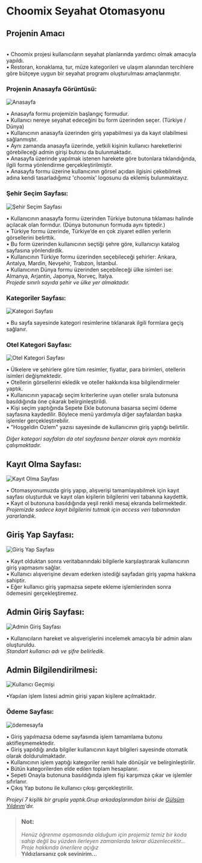# Choomix Seyahat Otomasyonu
## Projenin Amacı

<br>
• Choomix projesi kullanıcıların seyahat planlarında yardımcı olmak amacıyla yapıldı.
<br>
• Restoran, konaklama, tur, müze kategorileri ve ulaşım alanından tercihlere göre bütçeye uygun bir seyahat programı oluşturulması amaçlanmıştır.<br>

### Projenin Anasayfa Görüntüsü:

![Anasayfa](https://user-images.githubusercontent.com/77455910/107419494-ecc30600-6b28-11eb-9940-caf65a797c58.png)

• Anasayfa formu projemizin başlangıç formudur. <br>
• Kullanıcı nereye seyahat edeceğini bu form üzerinden seçer. (Türkiye / Dünya) <br>
• Kullanıcının anasayfa üzerinden giriş yapabilmesi ya da kayıt olabilmesi sağlanmıştır. <br>
• Aynı zamanda anasayfa üzerinde, yetkili kişinin kullanıcı hareketlerini görebileceği admin girişi butonu da bulunmaktadır. <br>
• Anasayfa üzerinde yapılmak istenen harekete göre butonlara tıklandığında, ilgili forma yönlendirme gerçekleştirilmiştir. <br>
• Anasayfa formu üzerine kullanıcının görsel açıdan ilgisini çekebilmek adına kendi tasarladığımız 'choomix' logosunu da eklemiş bulunmaktayız.

### Şehir Seçim Sayfası:
![Şehir Seçim Sayfası](https://user-images.githubusercontent.com/77455910/107421390-f3527d00-6b2a-11eb-811e-66710a180257.png)

• Kullanıcının anasayfa formu üzerinden Türkiye butonuna tıklaması halinde açılacak olan formdur. (Dünya butonunun formuda aynı tiptedir.) <br>
• Türkiye formu üzerinde, Türkiye’de en çok ziyaret edilen yerlerin görsellerini belirttik. <br>
• Bu form üzerinden kullanıcının seçtiği şehre göre, kullanıcıyı katalog sayfasına yönlendirdik. <br>
• Kullanıcının Türkiye formu üzerinden seçebileceği şehirler: Ankara, Antalya, Mardin, Nevşehir, Trabzon, İstanbul. <br>
• Kullanıcının Dünya formu üzerinden seçebileceği ülke isimleri ise: Almanya, Arjantin, Japonya, Norveç, İtalya.<br>
*Projede sınırlı sayıda şehir ve ülke yer almaktadır.*

### Kategoriler Sayfası:
![Kategori Sayfası](https://user-images.githubusercontent.com/77455910/107421916-9f946380-6b2b-11eb-80c4-a790d8bba59b.png)

• Bu sayfa sayesinde kategori resimlerine tıklanarak ilgili formlara geçiş sağlanır. <br>

### Otel Kategori Sayfası:
![Otel Kategori Sayfası](https://user-images.githubusercontent.com/77455910/107423221-21d15780-6b2d-11eb-9d5d-66bddd61cf4e.png)

• Ülkelere ve şehirlere göre tüm resimler, fiyatlar, para birimleri, otellerin isimleri değişmektedir. <br>
• Otellerin görsellerini ekledik ve oteller hakkında kısa bilgilendirmeler yaptık. <br>
• Kullanıcının yapacağı seçim kriterlerine uyan oteller sırala butonuna basıldığında öne çıkarak belirginleştirildi. <br>
• Kişi seçim yaptığında Sepete Ekle butonuna basarsa seçimi ödeme sayfasına kaydedilir. Böylece menü yardımıyla diğer sayfalardan başka işlemler gerçekleştirebilir.<br>
• "Hoşgeldin Ozlem" yazısı sayesinde de kullanıcının giriş yaptığı belirtilir. <br>

*Diğer kategori sayfaları da otel sayfasına benzer olarak aynı mantıkla çalışmaktadır.*
<br>

 ## Kayıt Olma Sayfası:
![Kayıt Olma Sayfası](https://user-images.githubusercontent.com/77455910/107428102-3ca6ca80-6b33-11eb-864d-8bb78862a57a.png)

• Otomasyonumuzda giriş yapıp, alışverişi tamamlayabilmek için kayıt sayfası oluşturduk ve kayıt olan kişilerin bilgilerini veri tabanına kaydettik.<br>
• Kayıt ol butonuna basıldığında yeşil renkli mesaj ekranda belirmektedir.<br>
*Projemizde sadece kayıt bilgilerini tutmak için access veri tabanından yararlandık.*

## Giriş Yap Sayfası:
![Giriş Yap Sayfası](https://user-images.githubusercontent.com/77455910/107424773-1e3ed000-6b2f-11eb-840f-76378a382a30.png)

• Kayıt olduktan sonra veritabanındaki bilgilerle karşılaştırarak kullanıcının giriş yapmasını sağlar.<br>
• Kullanıcı alışverişine devam ederken istediği sayfadan giriş yapma hakkına sahiptir. <br>
• Eğer kullanıcı giriş yapmazsa sepete ekleme işlemlerinden sonra ödemesini gerçekleştiremez.<br>

## Admin Giriş Sayfası:
![Admin Giriş Sayfası](https://user-images.githubusercontent.com/77455910/107424945-57774000-6b2f-11eb-8dff-f4c917952972.png)

• Kullanıcıların hareket ve alışverişlerini incelemek amacıyla bir admin alanı oluşturuldu.<br>
*Standart kullanıcı adı ve şifre belirledik.*

 ## Admin Bilgilendirilmesi:
![Kullanıcı Geçmişi](https://user-images.githubusercontent.com/77455910/107426405-3e6f8e80-6b31-11eb-8ae4-9c7546b869ec.png)

•Yapılan işlem listesi admin girişi yapan kişilere açılmaktadır. <br>

### Ödeme Sayfası:
![ödemesayfa](https://user-images.githubusercontent.com/77455910/107425570-2c412080-6b30-11eb-9ce8-daa5db457670.png)

• Giriş yapılmazsa ödeme sayfasında işlem tamamlama butonu aktifleşmemektedir.<br>
• Giriş yapıldığı anda bilgiler kullanıcının kayıt bilgileri sayesinde otomatik olarak doldurulmaktadır. <br>
• Kullanıcının işlem yaptığı kategoriler renkli hale dönüşür ve belirginleştirilir.<br>
• Bütün kategorilerden elde edilen toplam hesaplanır. <br>
• Sepeti Onayla butonuna basıldığında işlem fişi karşımıza çıkar ve işlemler sıfırlanır. <br>
• Çıkış Yap butonu ile kullanıcı çıkışı gerçekleştirilir.<br>

*Projeyi 7 kişilik bir grupla yaptık.Grup arkadaşlarımdan birisi de [Gülsüm Yıldırım](https://github.com/GulsYildirim)'dır.* <br>

>### **Not:**
>*Henüz öğrenme aşamasında olduğum için projemiz temiz bir koda sahip değil bu yüzden ilerleyen zamanlarda tekrar düzenlecektir...* <br>
*Proje hakkında önerilere açığız*<br>
**Yıldızlarsanız çok sevinirim...**
